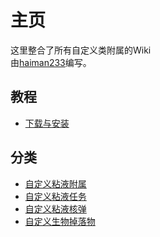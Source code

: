 # 主页

这里整合了所有自定义类附属的Wiki  
由[haiman233](https://github.com/haiman233)编写。

## 教程

- [下载与安装](./Install-slimecustom)

## 分类

- [自定义粘液附属](./Slimecustomizer)
- [自定义粘液任务](./Slimefunadvancements)
- [自定义粘液核弹](./Slimefunnukes)
- [自定义生物掉落物](./Sfmobdrops)

